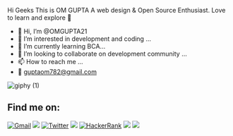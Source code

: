 Hi Geeks This is OM GUPTA
A web design & Open Source Enthusiast. Love to learn and explore 🚀

- 👋 Hi, I’m @OMGUPTA21
- 👀 I’m interested in development and coding ...
- 🌱 I’m currently learning BCA...
- 💞️ I’m looking to collaborate on development community ...
- 📫 How to reach me ...
- 📧 guptaom782@gmail.com


![giphy (1)](https://user-images.githubusercontent.com/73100677/116987788-1edda180-aced-11eb-8760-60ecac06b59e.gif)


<!---
OMGUPTA21/OMGUPTA21 is a ✨ special ✨ repository because its `README.md` (this file) appears on your GitHub profile.
You can click the Preview link to take a look at your changes.
--->

## Find me on:
[<img alt="Gmail" src="https://img.shields.io/badge/Gmail-D14836?style=for-the-badge&logo=gmail&logoColor=white" >](mailto:guptaom782@gmail.com)
[<img src="https://img.shields.io/badge/linkedin-%230077B5.svg?&style=for-the-badge&logo=linkedin&logoColor=white">](https://www.linkedin.com/in/om-gupta-291111198/)
[<img alt="Twitter" src="https://img.shields.io/badge/Twitter-1DA1F2?style=for-the-badge&logo=twitter&logoColor=white"/>](https://twitter.com/OmGupta79801963)
[<img src="https://img.shields.io/badge/Github-%23000000.svg?&style=for-the-badge&logo=github&logoColor=white">](https://github.com/OMGUPTA21)
[<img alt="HackerRank" src="https://img.shields.io/badge/-Hackerrank-2EC866?style=for-the-badge&logo=HackerRank&logoColor=white"/>](https://www.hackerrank.com/guptaom782)
[<img src="https://img.shields.io/badge/Youtube-D14836?style=for-the-badge&logo=youtube&logoColor=red">](https://www.youtube.com/channel/UCBpgSleRY0JfzAyW59beChQ)
[<img src="https://img.shields.io/badge/DEV-%23000000.svg?&style=for-the-badge">](https://dev.to/omgupta21)
